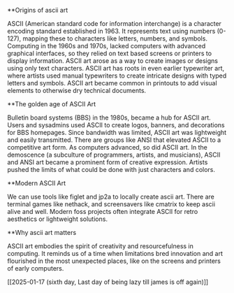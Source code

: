 **Origins of ascii art

ASCII (American standard code for information interchange) is a character encoding standard established in 1963. It represents text using numbers (0-127), mapping these to characters like letters, numbers, and symbols. Computing in the 1960s and 1970s, lacked computers with advanced graphical interfaces, so they relied on text based screens or printers to display information. ASCII art arose as a way to create images or designs using only text characters. ASCII art has roots in even earlier typewriter art, where artists used manual typewriters to create intricate designs with typed letters and symbols. ASCII art became common in printouts to add visual elements to otherwise dry technical documents. 

**The golden age of ASCII Art

Bulletin board systems (BBS) in the 1980s, became a hub for ASCII art. Users and sysadmins used ASCII to create logos, banners, and decorations for BBS homepages. Since bandwidth was limited, ASCII art was lightweight and easily transmitted. There are groups like ANSI that elevated ASCII to a competitive art form. As computers advanced, so did ASCII art. In the demoscence (a subculture of programmers, artists, and musicians), ASCII and ANSI art became a prominent form of creative expression. Artists pushed the limits of what could be done with just characters and colors.

**Modern ASCII Art

We can use tools like figlet and jp2a to locally create ascii art. There are terminal games like nethack, and screensavers like cmatrix to keep ascii alive and well. Modern foss projects often integrate ASCII for retro aesthetics or lightweight solutions.

**Why ascii art matters

ASCII art embodies the spirit of creativity and resourcefulness in computing. It reminds us of a time when limitations bred innovation and art flourished in the most unexpected places, like on the screens and printers of early computers.

[[2025-01-17 (sixth day, Last day of being lazy till james is off again)]]
